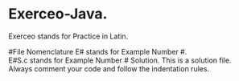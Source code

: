# Exerceo-Java.
Exerceo stands for Practice in Latin.<br />

#File Nomenclature
E# stands for Example Number #.<br />
E#S.c stands for Example Number # Solution. This is a solution file.<br />
Always comment your code and follow the indentation rules.<br />

